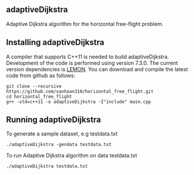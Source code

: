 ## adaptiveDijkstra ##
Adaptive Dijkstra algorithm for the horizontal free-flight problem. 

## Installing adaptiveDijkstra ##

A compiler that supports C++11 is needed to build adaptiveDijkstra. Development of the code is performed using version 7.3.0. The current version dependencies is [LEMON](https://lemon.cs.elte.hu/trac/lemon). You can download and compile the latest code from github as follows:

```
git clone --recursive https://github.com/vanhoan310/horizontal_free_flight.git
cd horizontal_free_flight
g++ -std=c++11 -o adaptiveDijkstra -I"include" main.cpp
```

## Running adaptiveDijkstra ##

To generate a sample dataset, e.g testdata.txt
```
./adaptiveDijkstra -gendata testdata.txt
```

To run Adaptive Dijkstra algorithm on data testdata.txt
```
./adaptiveDijkstra testdata.txt
```
